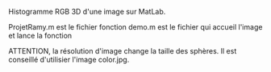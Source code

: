 Histogramme RGB 3D d'une image sur MatLab.

ProjetRamy.m est le fichier fonction
demo.m est le fichier qui accueil l'image et lance la fonction

ATTENTION, la résolution d'image change la taille des sphères. 
Il est conseillé d'utilisier l'image color.jpg.